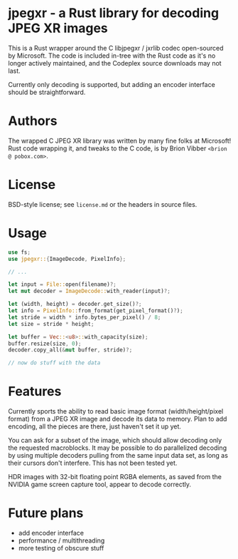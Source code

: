 # jpegxr - a Rust library for decoding JPEG XR images

This is a Rust wrapper around the C libjpegxr / jxrlib codec open-sourced by Microsoft. The code is included in-tree with the Rust code as it's no longer actively maintained, and the Codeplex source downloads may not last.

Currently only decoding is supported, but adding an encoder interface should be straightforward.

# Authors

The wrapped C JPEG XR library was written by many fine folks at Microsoft!
Rust code wrapping it, and tweaks to the C code, is by Brion Vibber `<brion @ pobox.com>`.

# License

BSD-style license; see `license.md` or the headers in source files.

# Usage

```rust
use fs;
use jpegxr::{ImageDecode, PixelInfo};

// ...

let input = File::open(filename)?;
let mut decoder = ImageDecode::with_reader(input)?;

let (width, height) = decoder.get_size()?;
let info = PixelInfo::from_format(get_pixel_format()?);
let stride = width * info.bytes_per_pixel() / 8;
let size = stride * height;

let buffer = Vec::<u8>::with_capacity(size);
buffer.resize(size, 0);
decoder.copy_all(&mut buffer, stride)?;

// now do stuff with the data
```

# Features

Currently sports the ability to read basic image format (width/height/pixel format) from a JPEG XR image and decode its data to memory. Plan to add encoding, all the pieces are there, just haven't set it up yet.

You can ask for a subset of the image, which should allow decoding only the requested macroblocks.
It may be possible to do parallelized decoding by using multiple decoders pulling from the same input data set, as long as their cursors don't interfere.
This has not been tested yet.

HDR images with 32-bit floating point RGBA elements, as saved from the NVIDIA game screen capture tool, appear to decode correctly.


# Future plans

* add encoder interface
* performance / multithreading
* more testing of obscure stuff
